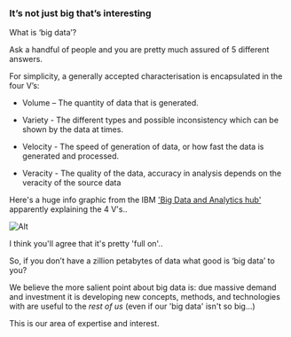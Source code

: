 ### It’s not just big that’s interesting

What is ‘big data’?

Ask a handful of people and you are pretty much assured of 5 different answers.

For simplicity, a generally accepted characterisation is encapsulated in the four V’s:

- Volume – The quantity of data that is generated.

- Variety - The different types and possible inconsistency which can be shown by the data at times.

- Velocity - The speed of generation of data, or how fast the data is generated and processed.

- Veracity - The quality of the data, accuracy in analysis depends on the veracity of the source data

Here's a huge info graphic from the IBM ['Big Data and Analytics hub'](http://www.ibmbigdatahub.com/) apparently explaining the 4 V's..


![Alt](http://www.ibmbigdatahub.com/sites/default/files/styles/xlarge-scaled/public/infographic_image/4-Vs-of-big-data.jpg?itok=4syrvSLX)

I think you'll agree that it's pretty 'full on'..

So, if you don’t have a zillion petabytes of data what good is ‘big data’ to you?

We believe the more salient point about big data is: due massive demand and investment it is developing new concepts, methods, and technologies with are useful to the *rest of us* (even if our 'big data' isn't so big...)

This is our area of expertise and interest.
